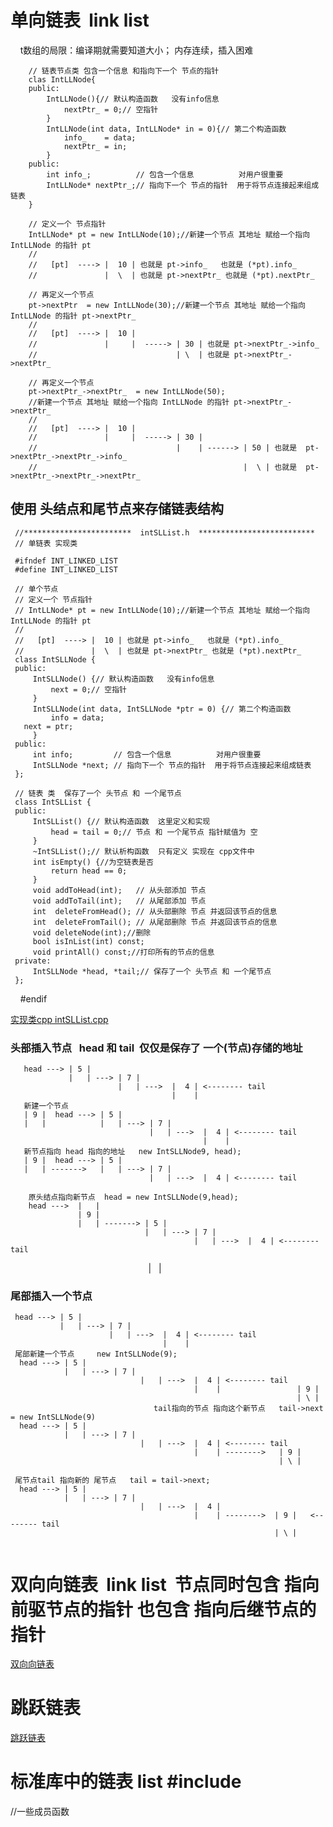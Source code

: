 # 单向链表  link list
     t数组的局限：编译期就需要知道大小； 内存连续，插入困难
     
        // 链表节点类 包含一个信息 和指向下一个 节点的指针
        clas IntLLNode{
        public:
            IntLLNode(){// 默认构造函数   没有info信息
                nextPtr_ = 0;// 空指针
            }
            IntLLNode(int data, IntLLNode* in = 0){// 第二个构造函数
                info_    = data;
                nextPtr_ = in;
            }
        public:
            int info_;          // 包含一个信息          对用户很重要
            IntLLNode* nextPtr_;// 指向下一个 节点的指针  用于将节点连接起来组成链表
        }

        // 定义一个 节点指针
        IntLLNode* pt = new IntLLNode(10);//新建一个节点 其地址 赋给一个指向 IntLLNode 的指针 pt
        //
        //   [pt]  ----> |  10 | 也就是 pt->info_   也就是 (*pt).info_
        //               |  \  | 也就是 pt->nextPtr_ 也就是 (*pt).nextPtr_ 

        // 再定义一个节点
        pt->nextPtr  = new IntLLNode(30);//新建一个节点 其地址 赋给一个指向 IntLLNode 的指针 pt->nextPtr_
        //
        //   [pt]  ----> |  10 |  
        //               |     |  -----> | 30 | 也就是 pt->nextPtr_->info_
        //                               | \  | 也就是 pt->nextPtr_->nextPtr_

        // 再定义一个节点
        pt->nextPtr_->nextPtr_  = new IntLLNode(50);
        //新建一个节点 其地址 赋给一个指向 IntLLNode 的指针 pt->nextPtr_->nextPtr_
        //
        //   [pt]  ----> |  10 |  
        //               |     |  -----> | 30 |  
        //                               |    | ------> | 50 | 也就是  pt->nextPtr_->nextPtr_->info_
        //                                              |  \ | 也就是  pt->nextPtr_->nextPtr_->nextPtr_


## 使用 头结点和尾节点来存储链表结构
     //************************  intSLList.h  **************************
     // 单链表 实现类 

     #ifndef INT_LINKED_LIST
     #define INT_LINKED_LIST

     // 单个节点
     // 定义一个 节点指针
     // IntLLNode* pt = new IntLLNode(10);//新建一个节点 其地址 赋给一个指向 IntLLNode 的指针 pt
     //
     //   [pt]  ----> |  10 | 也就是 pt->info_   也就是 (*pt).info_
     //               |  \  | 也就是 pt->nextPtr_ 也就是 (*pt).nextPtr_  
     class IntSLLNode {
     public:
         IntSLLNode() {// 默认构造函数   没有info信息
             next = 0;// 空指针
         }
         IntSLLNode(int data, IntSLLNode *ptr = 0) {// 第二个构造函数
             info = data; 
       next = ptr;
         }
     public:    
         int info;         // 包含一个信息          对用户很重要
         IntSLLNode *next; // 指向下一个 节点的指针  用于将节点连接起来组成链表
     };

     // 链表 类  保存了一个 头节点 和 一个尾节点 
     class IntSLList {
     public:
         IntSLList() {// 默认构造函数  这里定义和实现 
             head = tail = 0;// 节点 和 一个尾节点 指针赋值为 空 
         }
         ~IntSLList();// 默认析构函数  只有定义 实现在 cpp文件中 
         int isEmpty() {//为空链表是否 
             return head == 0;
         }
         void addToHead(int);   // 从头部添加 节点 
         void addToTail(int);   // 从尾部添加 节点 
         int  deleteFromHead(); // 从头部删除 节点 并返回该节点的信息 
         int  deleteFromTail(); // 从尾部删除 节点 并返回该节点的信息 
         void deleteNode(int);//删除 
         bool isInList(int) const;
         void printAll() const;//打印所有的节点的信息   
     private:
         IntSLLNode *head, *tail;// 保存了一个 头节点 和 一个尾节点
     };
     #endif
     
[实现类cpp intSLList.cpp](datastructure_code/cpp_version/intSLList.cpp)

### 头部插入节点   head 和 tail  仅仅是保存了 一个(节点)存储的地址
       head ---> | 5 |  
                 |   | ---> | 7 |
                            |   | --->  |  4 | <-------- tail
                                        |    |
       新建一个节点                                 
       | 9 |  head ---> | 5 |  
       |   |            |   | ---> | 7 |
                                   |   | --->  |  4 | <-------- tail
                                               |    |   
       新节点指向 head 指向的地址   new IntSLLNode9, head);
       | 9 |  head ---> | 5 |  
       |   | ------->   |   | ---> | 7 |
                                   |   | --->  |  4 | <-------- tail

        原头结点指向新节点  head = new IntSLLNode(9,head);
        head --->  |   | 
                   | 9 |  
                   |   | -------> | 5 |  
                                  |   | ---> | 7 |
                                             |   | --->  |  4 | <-------- tail
                                                         |    |       
                                                         
### 尾部插入一个节点
     head ---> | 5 |  
               |   | ---> | 7 |
                          |   | --->  |  4 | <-------- tail
                                      |    |
     尾部新建一个节点     new IntSLLNode(9);                             
      head ---> | 5 |  
                |   | ---> | 7 |
                                 |   | --->  |  4 | <-------- tail
                                             |    |                 | 9 |   
                                                                    | \ |                                 tail指向的节点 指向这个新节点   tail->next = new IntSLLNode(9)
      head ---> | 5 |  
                |   | ---> | 7 |
                                 |   | --->  |  4 | <-------- tail
                                             |    | -------->   | 9 |   
                                                                | \ | 

     尾节点tail 指向新的 尾节点   tail = tail->next;
      head ---> | 5 |  
                |   | ---> | 7 |
                                 |   | --->  |  4 | 
                                             |    | -------->  | 9 |   <-------- tail
                                                               | \ |                                 
# 双向向链表  link list  节点同时包含 指向前驱节点的指针 也包含 指向后继节点的指针
[双向向链表](datastructure_code/cpp_version/genDLList.h)


# 跳跃链表
[ 跳跃链表](datastructure_code/cpp_version/genSkipL.h)

# 标准库中的链表 list #include<list>
//一些成员函数


